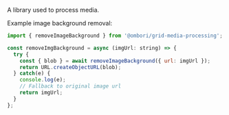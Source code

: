 A library used to process media.

Example image background removal:

```js
import { removeImageBackground } from '@ombori/grid-media-processing';

const removeImgBackground = async (imgUrl: string) => {
  try {
    const { blob } = await removeImageBackground({ url: imgUrl });
    return URL.createObjectURL(blob);
  } catch(e) {
    console.log(e);
    // Fallback to original image url
    return imgUrl;
  }
};
```